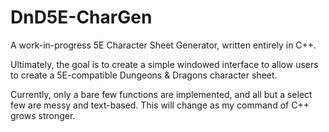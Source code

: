 # DnD5E-CharGen
A work-in-progress 5E Character Sheet Generator, written entirely in C++.

Ultimately, the goal is to create a simple windowed interface to allow users to create a 5E-compatible Dungeons & Dragons character sheet.

Currently, only a bare few functions are implemented, and all but a select few are messy and text-based.  This will change as my command of C++ grows stronger.
